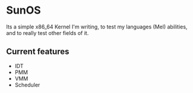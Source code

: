 # SunOS
Its a simple x86_64 Kernel I'm writing, to test my languages (Mel) abilities, and to really test other fields of it.

## Current features
- IDT
- PMM
- VMM
- Scheduler